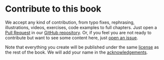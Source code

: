 # Contribute to this book

We accept any kind of contribution, from typo fixes, rephrasing,
illustrations, videos, exercises,
code examples to full chapters. Just open a [Pull Request](https://github.com/sttp-book/sttp-book/pulls) in our [GitHub repository](https://github.com/sttp-book/sttp-book).
Or, if you feel you are not ready to contribute but want to see some content
here, just [open an issue](https://github.com/sttp-book/sttp-book/issues).

Note that everything you create will be published under the same [license](license.md) as the rest of the book. We will
add your name in the [acknowledgements](acknowledgements.md).
